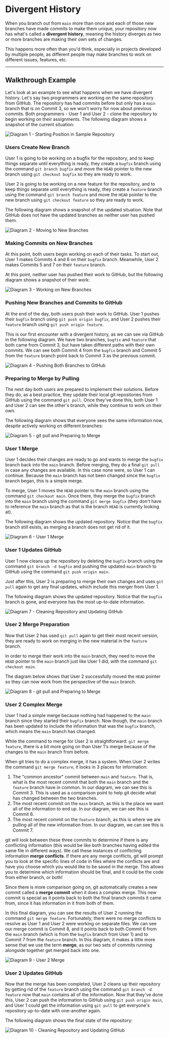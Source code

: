 # Divergent History

When you branch out from `main` more than once and each of those new branches have made commits to make them unique, your repository now has what's called a **divergent history**, meaning the history diverges as two or more branches are making their own sets of changes.

This happens more often than you'd think, especially in projects developed by multiple people, as different people may make branches to work on different issues, features, etc.

---

## Walkthrough Example

Let's look at an example to see what happens when we have divergent history. Let's say two programmers are working on the same repository from GitHub. The repository has had commits before but only has a `main` branch that is on Commit 3, so we won't worry for now about previous commits. Both programmers - User 1 and User 2 - clone the repository to begin working on their assignments. The following diagram shows a snapshot of the current situation:

![Diagram 1 - Starting Position in Sample Repository](pictures/14.png)

### Users Create New Branch

User 1 is going to be working on a bugfix for the repository, and to keep things separate until everything is ready, they create a `bugfix` branch using the command `git branch bugfix` and move the `HEAD` pointer to the new branch using `git checkout bugfix` so they are ready to work.

User 2 is going to be working on a new feature for the repository, and to keep things separate until everything is ready, they create a `feature` branch using the command `git branch feature` and move the `HEAD` pointer to the new branch using `git checkout feature` so they are ready to work.

The following diagram shows a snapshot of the updated situation. Note that GitHub does not have the updated branches as neither user has pushed them.

![Diagram 2 - Moving to New Branches](pictures/15.PNG)

### Making Commits on New Branches

At this point, both users begin working on each of their tasks. To start out, User 1 makes Commits 4 and 6 on their `bugfix` branch. Meanwhile, User 2 makes Commits 5 and 7 on their `feature` branch.

At this point, neither user has pushed their work to GitHub, but the following diagram shows a snapshot of their work:

![Diagram 3 - Working on New Branches](pictures/16.PNG)

### Pushing New Branches and Commits to GitHub

At the end of the day, both users push their work to GitHub. User 1 pushes their `bugfix` branch using `git push origin bugfix`, and User 2 pushes their `feature` branch using `git push origin feature`.

This is our first encounter with a divergent history, as we can see via GitHub in the following diagram. We have two branches, `bugfix` and `feature` that both came from Commit 3, but have taken different paths with their own commits. We can see both Commit 4 from the `bugfix` branch and Commit 5 from the `feature` branch point back to Commit 3 as the previous commit.

![Diagram 4 - Pushing Both Branches to GitHub](pictures/17.PNG)

### Preparing to Merge by Pulling

The next day both users are prepared to implement their solutions. Before they do, as a best practice, they update their local git repositories from GitHub using the command `git pull`. Once they've done this, both User 1 and User 2 can see the other's branch, while they continue to work on their own.

The following diagram shows that everyone sees the same information now, despite actively working on different branches:

![Diagram 5 - git pull and Preparing to Merge](pictures/18.PNG)

### User 1 Merge

User 1 decides their changes are ready to go and wants to merge the `bugfix` branch back into the `main` branch. Before merging, they do a final `git pull` in case any changes are available. In this case none were, so User 1 can continue. Because the `main` branch has not been changed since the `bugfix` branch began, this is a simple merge.

To merge, User 1 moves the `HEAD` pointer to the `main` branch using the command `git checkout main`. Once there, they merge the `bugfix` branch into the `main` branch using the command `git merge bugfix` (they don't have to reference the `main` branch as that is the branch `HEAD` is currently looking at).

The following diagram shows the updated repository. Notice that the `bugfix` branch still exists, as merging a branch does not get rid of it.

![Diagram 6 - User 1 Merge](pictures/19.PNG)

### User 1 Updates GitHub

User 1 now cleans up the repository by deleting the `bugfix` branch using the command `git branch -d bugfix` and pushing the updated `main` branch to GitHub using the command `git push origin main`.

Just after this, User 2 is preparing to merge their own changes and uses `git pull` again to get any final updates, which include this merger from User 1.

The following diagram shows the updated repository. Notice that the `bugfix` branch is gone, and everyone has the most up-to-date information.

![Diagram 7 - Cleaning Repository and Updating GitHub](pictures/20.PNG)

### User 2 Merge Preparation

Now that User 2 has used `git pull` again to get their most recent version, they are ready to work on merging in the new material in the `feature` branch.

In order to merge their work into the `main` branch, they need to move the `HEAD` pointer to the `main` branch just like User 1 did, with the command `git checkout main`.

The diagram below shows that User 2 successfully moved the `HEAD` pointer so they can now work from the perspective of the `main` branch.

![Diagram 8 - git pull and Preparing to Merge](pictures/21.PNG)

### User 2 Complex Merge

User 1 had a simple merge because nothing had happened to the `main` branch since they started their `bugfix` branch. Now though, the `main` branch has been updated to include the information that was the `bugfix` branch, which means the `main` branch has changed.

While the command to merge for User 2 is straightforward: `git merge feature`, there is a bit more going on than User 1's merge because of the changes to the `main` branch from before.

When git tries to do a complex merge, it has a system. When User 2 writes the command `git merge feature`, it looks in 3 places for information:

1. The "common ancestor" commit between `main` and `feature`. That is, what is the most recent commit that both the `main` branch and the `feature` branch have in common. In our diagram, we can see this is Commit 3. This is used as a comparison point to help git decide what has changed between the two branches.
2. The most recent commit on the `main` branch, as this is the place we want all of the information to end up. In our diagram, we can see this is Commit 6.
3. The most recent commit on the `feature` branch, as this is where we are pulling all of the new information from. In our diagram, we can see this is Commit 7.

git will look between these three commits to determine if there is any conflicting information (this would be like both branches having edited the same file in different ways). We call these instances of conflicting information **merge conflicts**. If there are any merge conflicts, git will prompt you to look at the specific lines of code in files where the conflicts are and have you choose which you would like to be saved in the merge. This allows you to determine which information should be final, and it could be the code from either branch, or both!

Since there is more comparison going on, git automatically creates a new commit called a **merge commit** when it does a complex merge. This new commit is special as it points back to both the final branch commits it came from, since it has information in it from both of them.

In this final diagram, you can see the results of User 2 running the command `git merge feature`. Fortunately, there were no merge conflicts to resolve as User 1 and User 2 were working on separate files. We can see our merge commit is Commit 8, and it points back to both Commit 6 from the `main` branch (which is from the `bugfix` branch from User 1) and to Commit 7 from the `feature` branch. In this diagram, it makes a little more sense that we use the term **merge**, as our two sets of commits running alongside together get merged back into one.

![Diagram 9 - User 2 Merge](pictures/22.PNG)

### User 2 Updates GitHub

Now that the merge has been completed, User 2 cleans up their repository by getting rid of the `feature` branch using the command `git branch -d feature` now that `main` contains all of the information. Now that they've done this, User 2 can push the information to GitHub using `git push origin main`, and User 1 could get the information using `git pull` to get everyone's repository up-to-date with one-another again.

The following diagram shows the final state of the repository:

![Diagram 10 - Cleaning Repository and Updating GitHub](pictures/23.PNG)
